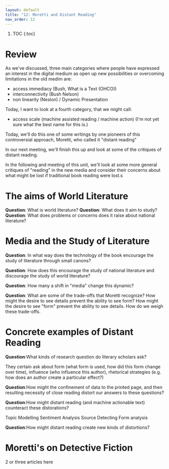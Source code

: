 ```yaml
---
layout: default
title: "12: Moretti and Distant Reading"
nav_order: 12
---
```


1. TOC 
{:toc}

# Review 

As we've discussed, three main categories where people have expressed an interest in the digital medium as open up new possibilities or overcoming limitations in the old medim are: 

* access immediacy (Bush, What is a Text (OHCO))
* interconnectivity (Bush Nelson)
* non linearity (Neslon) / Dynamic Presentation

Today, I want to look at a fourth category, that we might call: 

* access scale (machine assisted reading / machine action) (I'm not yet sure what the best name for this is.)

Today, we'll do this one of some writings by one pioneers of this controversial approach, Moretti, who called it "distant reading"

In our next meeting, we'll finish this up and look at some of the critiques of distant reading. 

In the following and meeting of this unit, we'll look at some more general critiques of "reading" in the new media and consider their concerns about what might be lost if traditional book reading were lost.s

# The aims of World Literature

**Question**: What is world literature?
**Question**: What does it aim to study?
**Question**: What does problems or concerns does it raise about national literature?

# Media and the Study of Literature

**Question**: In what way does the technology of the book encourage the study of literature through small canons?

**Question**: How does this encourage the study of national literature and discourage the study of world literature?

**Question**: How many a shift in "media" change this dynamic?

**Question**: What are some of the trade-offs that Moretti recognize? How might the desire to see details prevent the ability to see form? How might the desire to see "form" prevent the ability to see details. How do we weigh these trade-offs.

# Concrete examples of Distant Reading

**Question**:What kinds of research question do literary scholars ask? 

They certain ask about form (what form is used, how did this form change over time), influence (who influence this author), rhetorical strategies (e.g. how does an author create a particular effect?)

**Question**:How might the confinement of data to the printed page, and then resulting necessity of close reading distort our answers to these questions?

**Question**:How might distant reading (and machine actionable text) counteract these distorations?

Topic Modelling
Sentiment Analysis
Source Detecting
Form analysis

**Question**:How might distant reading create new kinds of distortions?

# Moretti's on Detective Fiction

2 or three articles here


